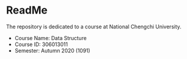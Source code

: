 # ReadMe
The repository is dedicated to a course at National Chengchi University.
* Course Name: Data Structure
* Course ID: 306013011
* Semester: Autumn 2020 (1091)
